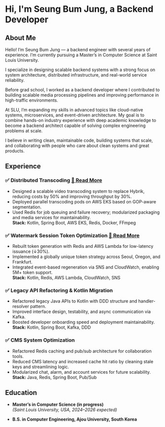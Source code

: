 # Hi, I'm Seung Bum Jung, a Backend Developer

## About Me

Hello! I’m Seung Bum Jung — a backend engineer with several years of experience. I’m currently pursuing a Master’s in Computer Science at Saint Louis University.

I specialize in designing scalable backend systems with a strong focus on system architecture, distributed infrastructure, and real-world service reliability.

Before grad school, I worked as a backend developer where I contributed to building scalable media processing pipelines and improving performance in high-traffic environments.

At SLU, I’m expanding my skills in advanced topics like cloud-native systems, microservices, and event-driven architecture. My goal is to combine hands-on industry experience with deep academic knowledge to become a backend architect capable of solving complex engineering problems at scale.

I believe in writing clean, maintainable code, building systems that scale, and collaborating with people who care about clean systems and great products.

## Experience

### ✅ Distributed Transcoding [📄 Read More](Distributed_transcoding)
- Designed a scalable video transcoding system to replace Hybrik, reducing costs by 50% and improving throughput by 30%.
- Deployed parallel transcoding pods on AWS EKS based on GOP-aware segmentation.
- Used Redis for job queuing and failure recovery; modularized packaging and media services for maintainability.  
  **Stack:** Kotlin, Spring Boot, AWS EKS, Redis, Docker, FFmpeg

### ✅ Watermark Session Token Optimization [📄 Read More](Watermark_session_token_ver2)
- Rebuilt token generation with Redis and AWS Lambda for low-latency issuance (↓30%).
- Implemented a globally unique token strategy across Seoul, Oregon, and Frankfurt.
- Integrated event-based regeneration via SNS and CloudWatch, enabling 5M+ token support.  
  **Stack:** Kotlin, Redis, AWS Lambda, CloudWatch, SNS

### ✅ Legacy API Refactoring & Kotlin Migration
- Refactored legacy Java APIs to Kotlin with DDD structure and handler-resolver pattern.
- Improved interface design, testability, and async communication via Kafka.
- Boosted developer onboarding speed and deployment maintainability.  
  **Stack:** Kotlin, Spring Boot, Kafka, DDD

### ✅ CMS System Optimization
- Refactored Redis caching and pub/sub architecture for collaboration tools.
- Reduced CMS latency and increased cache hit ratio by cleaning stale keys and streamlining logic.
- Modularized chat, alarm, and account services for future scalability.  
  **Stack:** Java, Redis, Spring Boot, Pub/Sub

## Education

- **Master’s in Computer Science (in progress)**  
  *(Saint Louis University, USA, 2024–2026 expected)*

- **B.S. in Computer Engineering, Ajou University, South Korea**
